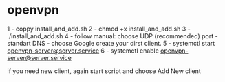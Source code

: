 # openvpn

1 - coppy install_and_add.sh
2 - chmod +x install_and_add.sh
3 - ./install_and_add.sh
4 - follow manual:
    choose UDP (recommended)
    port - standart
    DNS - choose Google
    create your dirst client.
5 - systemctl start openvpn-server@server.service
6 - systemctl enable openvpn-server@server.service


if you need new client, again start script and choose Add New client
